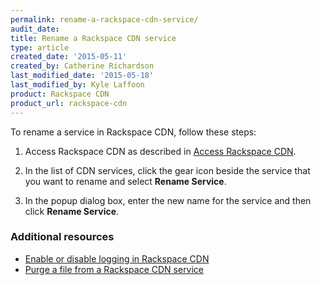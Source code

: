 ```yaml
---
permalink: rename-a-rackspace-cdn-service/
audit_date:
title: Rename a Rackspace CDN service
type: article
created_date: '2015-05-11'
created_by: Catherine Richardson
last_modified_date: '2015-05-18'
last_modified_by: Kyle Laffoon
product: Rackspace CDN
product_url: rackspace-cdn
---
```


To rename a service in Rackspace CDN, follow these steps:

1. Access Rackspace CDN as described in [Access Rackspace CDN](/support/how-to/access-rackspace-cdn).

2. In the list of CDN services, click the gear icon beside the service
that you want to rename and select **Rename Service**.

3. In the popup dialog box, enter the new name for the service and then
click **Rename Service**.

### Additional resources

- [Enable or disable logging in Rackspace CDN](/support/how-to/enable-or-disable-logging-in-rackspace-cdn)
- [Purge a file from a Rackspace CDN service](/support/how-to/refresh-content-in-a-rackspace-cdn-service)
